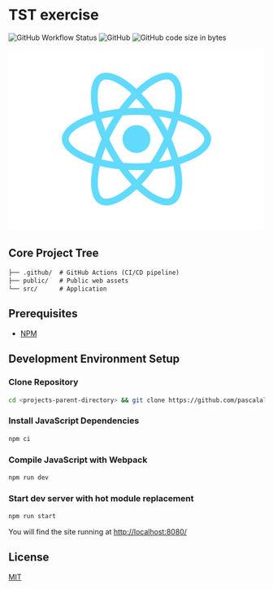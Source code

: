 # TST exercise

![GitHub Workflow Status](https://img.shields.io/github/actions/workflow/status/pascalallen/tst-exercise/npm.yml)
![GitHub](https://img.shields.io/github/license/pascalallen/tst-exercise)
![GitHub code size in bytes](https://img.shields.io/github/languages/code-size/pascalallen/tst-exercise)

![Logo](src/assets/images/logo.svg)

## Core Project Tree

```
├── .github/  # GitHub Actions (CI/CD pipeline)
├── public/   # Public web assets
└── src/      # Application
```

## Prerequisites

- [NPM](https://nodejs.org/en/download/package-manager)

## Development Environment Setup

### Clone Repository

```bash
cd <projects-parent-directory> && git clone https://github.com/pascalallen/tst-exercise.git
```

### Install JavaScript Dependencies

```bash
npm ci
```

### Compile JavaScript with Webpack

```bash
npm run dev
```

### Start dev server with hot module replacement

```bash
npm run start
```

You will find the site running at [http://localhost:8080/](http://localhost:8080/)

## License

[MIT](LICENSE)
